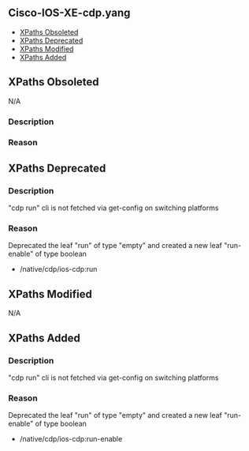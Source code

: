 ## Cisco-IOS-XE-cdp.yang

- [XPaths Obsoleted](#xpaths-obsoleted)
- [XPaths Deprecated](#xpaths-deprecated)
- [XPaths Modified](#xpaths-modified)
- [XPaths Added](#xpaths-added)

## XPaths Obsoleted

N/A

### Description

### Reason

## XPaths Deprecated

### Description

"cdp run" cli is not fetched via get-config on switching platforms

### Reason

Deprecated the leaf "run" of type "empty" and created a new leaf "run-enable" of type boolean

- /native/cdp/ios-cdp:run

## XPaths Modified

N/A

## XPaths Added

### Description

"cdp run" cli is not fetched via get-config on switching platforms

### Reason

Deprecated the leaf "run" of type "empty" and created a new leaf "run-enable" of type boolean

- /native/cdp/ios-cdp:run-enable
